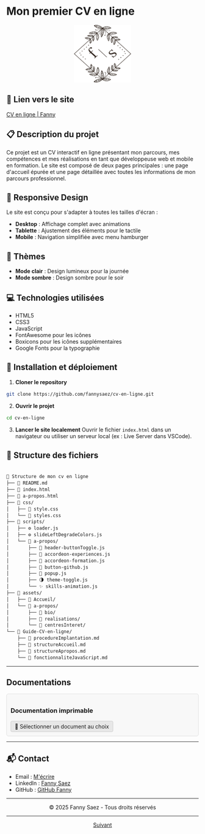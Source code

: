 
# Mon premier CV en ligne

<p align="center">
  <img src="./assets/Accueil/logo-initiale.jpg" width="150" height="150" alt="Logo">
</p>

## 🔗 Lien vers le site
[CV en ligne | Fanny](https://fannysaez.github.io/cv-en-ligne/)

## 📋 Description du projet
Ce projet est un CV interactif en ligne présentant mon parcours, mes compétences et mes réalisations en tant que développeuse web et mobile en formation. Le site est composé de deux pages principales : une page d'accueil épurée et une page détaillée avec toutes les informations de mon parcours professionnel.

## 📱 Responsive Design
Le site est conçu pour s'adapter à toutes les tailles d'écran :
- **Desktop** : Affichage complet avec animations
- **Tablette** : Ajustement des éléments pour le tactile
- **Mobile** : Navigation simplifiée avec menu hamburger

## 🎨 Thèmes
- **Mode clair** : Design lumineux pour la journée
- **Mode sombre** : Design sombre pour le soir

## 💻 Technologies utilisées
- HTML5
- CSS3
- JavaScript
- FontAwesome pour les icônes
- Boxicons pour les icônes supplémentaires
- Google Fonts pour la typographie

## 🚀 Installation et déploiement

1. **Cloner le repository**
```bash
git clone https://github.com/fannysaez/cv-en-ligne.git
```
2. **Ouvrir le projet**
```bash
cd cv-en-ligne
```
3. **Lancer le site localement**
Ouvrir le fichier `index.html` dans un navigateur ou utiliser un serveur local (ex : Live Server dans VSCode).

## 📂 Structure des fichiers

```bash

📁 Structure de mon cv en ligne
├── 📝 README.md
├── 📝 index.html
├── 📝 a-propos.html
├── 📁 css/
│   ├── 🎨 style.css
│   └── 🎨 styles.css
├── 📁 scripts/
│   ├── ⚙️ loader.js
│   ├── ⚙️ slideLeftDegradeColors.js
│   └── 📁 a-propos/
│       ├── 🔧 header-buttonToggle.js
│       ├── 🔧 accordeon-experiences.js
│       ├── 🔧 accordeon-formation.js
│       ├── 🔧 button-github.js
│       ├── 🔧 popup.js
│       ├── 🌗 theme-toggle.js
│       └── ✨ skills-animation.js
├── 📁 assets/
│   ├── 📁 Accueil/
│   └── 📁 a-propos/
│       ├── 📂 bio/
│       ├── 📂 realisations/
│       └── 📂 centresInteret/
└── 📁 Guide-CV-en-ligne/
    ├── 📄 procedureImplantation.md
    ├── 📄 structureAccueil.md
    ├── 📄 structureApropos.md
    └── 📄 fonctionnaliteJavaScript.md
```
---

## Documentations

<div style="padding: 10px; border: 1px solid #ddd; border-radius: 5px; background-color: #f8f8f8;">
  <h3>Documentation imprimable</h3>
  
  <details>
    <summary style="cursor: pointer; padding: 5px 10px; background-color: #e7e7e7; border-radius: 4px; display: inline-block; border: 1px solid #ccc;">
      📑 Sélectionner un document au choix
    </summary>
    <div style="padding: 10px; margin-top: 10px; border: 1px solid #eee; border-radius: 4px; background-color: white;">
      <ul style="list-style-type: none; padding-left: 5px;">
        <li style="margin-bottom: 15px;">
          <strong>CV-Fanny-DevWeb & Mobile-2025</strong><br>
          <a href="./assets/Docs Print/SAEZ Fanny_DevWeb et Mobile.pdf" onclick="window.print(); return false;">🖨️ Télécharger & Imprimer</a>
        </li>
        <li>
          <strong>CV-Fanny-AlternanceCDA-en-2025-2026</strong><br>
          <a href="./assets/Docs Print/SAEZ Fanny_Alternance en CDA.pdf" onclick="window.print(); return false;">🖨️ Télécharger & Imprimer</a>
        </li>
      </ul>
    </div>
  </details>
</div>

---

## 📬 Contact
- Email : [M'écrire](fanny.saez.0486@gmail.com)
- LinkedIn : [Fanny Saez](https://www.linkedin.com/in/fannysaez)
- GitHub : [GitHub Fanny](https://github.com/fannysaez)

---

<p align="center">
© 2025 Fanny Saez - Tous droits réservés
</p>

---
<p align="center">
  <a href="Guide-CV-en-ligne/procedureImplantation.md">Suivant</a>
</p>